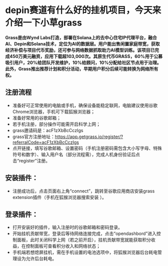 # depin赛道有什么好的挂机项目，今天来介绍一下小草grass

**Grass是由Wynd Labs打造，部署在Solana上的去中心住宅IP代理平台，融合AI、Depin和Solana技术，定位为AI的数据层。用户能出售闲置家庭带宽，获取经济补偿与项目代币奖励，还可参与网络数据抓取助力AI模型训练。该项目已完成450万美元融资，应用下载超103,000次。其原生代币GRASS，60%用于公募吸引用户，20%给团队开发维护，10%给顾问，10%分配给社区节点用于治理。此外，Grass推出推荐计划和积分活动，早期用户积分后续可能转换为网络所有权。**
 
## 注册流程
 
- 准备好可正常使用的电脑或手机，确保设备能稳定联网，电脑建议使用谷歌Chrome浏览器，手机可下载狐猴浏览器；
- 准备好常用的谷歌邮箱；
- 若手机注册，部分操作可能需开启科学上网；
- grass邀请码是：acF1zXbBcCczIgs
- grass官方注册地址：https://app.getgrass.io/register/?referralCode=acF1zXbBcCczIgs
- 点开链接，填写谷歌邮箱、设置密码（手机注册密码需包含大小写字母、特殊符号和数字）、输入用户名（部分流程需），完成人机身份验证后点击“register”注册。

## 安装插件：
- 注册成功后，点击页面右上角“connect”，跳转至谷歌应用商店安装grass extension插件（手机在狐猴浏览器搜索安装 ）。

## 登录插件：
- 打开安装好的插件，输入注册时的谷歌邮箱和密码登录。
- 开始挂机贡献带宽，登录后等待网络连接完成，点击“opendashbord”进入控制面板，此时关闭科学上网（若之前开启），挂机贡献带宽就能获取积分收益，在控制面板可查看积分收入和网络状态；
- 手机端若想熄屏挂机，需在手机设置的电池选项中，将狐猴浏览器后台耗电管理设为允许后台耗电。